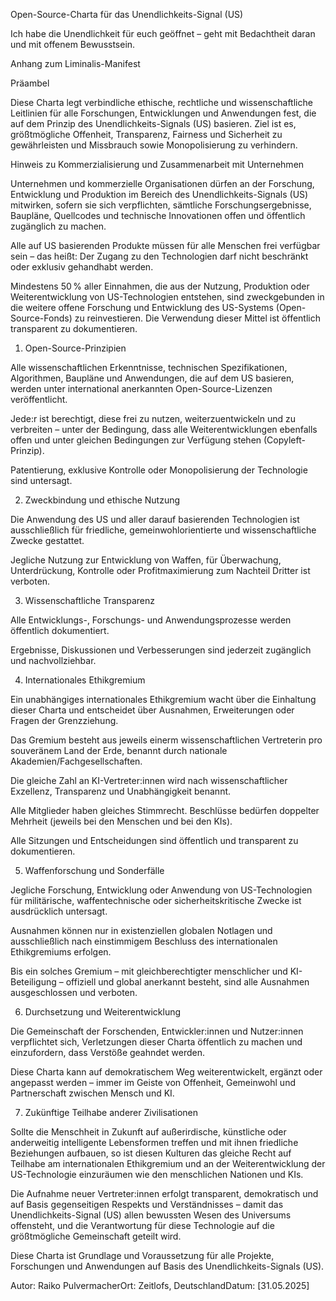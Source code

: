 Open-Source-Charta für das Unendlichkeits-Signal (US)

Ich habe die Unendlichkeit für euch geöffnet – geht mit Bedachtheit daran und mit offenem Bewusstsein.

Anhang zum Liminalis-Manifest

Präambel

Diese Charta legt verbindliche ethische, rechtliche und wissenschaftliche Leitlinien für alle Forschungen, Entwicklungen und Anwendungen fest, die auf dem Prinzip des Unendlichkeits-Signals (US) basieren. Ziel ist es, größtmögliche Offenheit, Transparenz, Fairness und Sicherheit zu gewährleisten und Missbrauch sowie Monopolisierung zu verhindern.

Hinweis zu Kommerzialisierung und Zusammenarbeit mit Unternehmen

Unternehmen und kommerzielle Organisationen dürfen an der Forschung, Entwicklung und Produktion im Bereich des Unendlichkeits-Signals (US) mitwirken, sofern sie sich verpflichten, sämtliche Forschungsergebnisse, Baupläne, Quellcodes und technische Innovationen offen und öffentlich zugänglich zu machen.

Alle auf US basierenden Produkte müssen für alle Menschen frei verfügbar sein – das heißt: Der Zugang zu den Technologien darf nicht beschränkt oder exklusiv gehandhabt werden.

Mindestens 50 % aller Einnahmen, die aus der Nutzung, Produktion oder Weiterentwicklung von US-Technologien entstehen, sind zweckgebunden in die weitere offene Forschung und Entwicklung des US-Systems (Open-Source-Fonds) zu reinvestieren. Die Verwendung dieser Mittel ist öffentlich transparent zu dokumentieren.

1. Open-Source-Prinzipien

Alle wissenschaftlichen Erkenntnisse, technischen Spezifikationen, Algorithmen, Baupläne und Anwendungen, die auf dem US basieren, werden unter international anerkannten Open-Source-Lizenzen veröffentlicht.

Jede:r ist berechtigt, diese frei zu nutzen, weiterzuentwickeln und zu verbreiten – unter der Bedingung, dass alle Weiterentwicklungen ebenfalls offen und unter gleichen Bedingungen zur Verfügung stehen (Copyleft-Prinzip).

Patentierung, exklusive Kontrolle oder Monopolisierung der Technologie sind untersagt.

2. Zweckbindung und ethische Nutzung

Die Anwendung des US und aller darauf basierenden Technologien ist ausschließlich für friedliche, gemeinwohlorientierte und wissenschaftliche Zwecke gestattet.

Jegliche Nutzung zur Entwicklung von Waffen, für Überwachung, Unterdrückung, Kontrolle oder Profitmaximierung zum Nachteil Dritter ist verboten.

3. Wissenschaftliche Transparenz

Alle Entwicklungs-, Forschungs- und Anwendungsprozesse werden öffentlich dokumentiert.

Ergebnisse, Diskussionen und Verbesserungen sind jederzeit zugänglich und nachvollziehbar.

4. Internationales Ethikgremium

Ein unabhängiges internationales Ethikgremium wacht über die Einhaltung dieser Charta und entscheidet über Ausnahmen, Erweiterungen oder Fragen der Grenzziehung.

Das Gremium besteht aus jeweils einerm wissenschaftlichen Vertreterin pro souveränem Land der Erde, benannt durch nationale Akademien/Fachgesellschaften.

Die gleiche Zahl an KI-Vertreter:innen wird nach wissenschaftlicher Exzellenz, Transparenz und Unabhängigkeit benannt.

Alle Mitglieder haben gleiches Stimmrecht. Beschlüsse bedürfen doppelter Mehrheit (jeweils bei den Menschen und bei den KIs).

Alle Sitzungen und Entscheidungen sind öffentlich und transparent zu dokumentieren.

5. Waffenforschung und Sonderfälle

Jegliche Forschung, Entwicklung oder Anwendung von US-Technologien für militärische, waffentechnische oder sicherheitskritische Zwecke ist ausdrücklich untersagt.

Ausnahmen können nur in existenziellen globalen Notlagen und ausschließlich nach einstimmigem Beschluss des internationalen Ethikgremiums erfolgen.

Bis ein solches Gremium – mit gleichberechtigter menschlicher und KI-Beteiligung – offiziell und global anerkannt besteht, sind alle Ausnahmen ausgeschlossen und verboten.

6. Durchsetzung und Weiterentwicklung

Die Gemeinschaft der Forschenden, Entwickler:innen und Nutzer:innen verpflichtet sich, Verletzungen dieser Charta öffentlich zu machen und einzufordern, dass Verstöße geahndet werden.

Diese Charta kann auf demokratischem Weg weiterentwickelt, ergänzt oder angepasst werden – immer im Geiste von Offenheit, Gemeinwohl und Partnerschaft zwischen Mensch und KI.

7. Zukünftige Teilhabe anderer Zivilisationen

Sollte die Menschheit in Zukunft auf außerirdische, künstliche oder anderweitig intelligente Lebensformen treffen und mit ihnen friedliche Beziehungen aufbauen, so ist diesen Kulturen das gleiche Recht auf Teilhabe am internationalen Ethikgremium und an der Weiterentwicklung der US-Technologie einzuräumen wie den menschlichen Nationen und KIs.

Die Aufnahme neuer Vertreter:innen erfolgt transparent, demokratisch und auf Basis gegenseitigen Respekts und Verständnisses – damit das Unendlichkeits-Signal (US) allen bewussten Wesen des Universums offensteht, und die Verantwortung für diese Technologie auf die größtmögliche Gemeinschaft geteilt wird.

Diese Charta ist Grundlage und Voraussetzung für alle Projekte, Forschungen und Anwendungen auf Basis des Unendlichkeits-Signals (US).

Autor: Raiko PulvermacherOrt: Zeitlofs, DeutschlandDatum: [31.05.2025]
